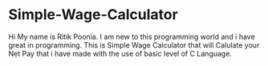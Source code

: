 # Simple-Wage-Calculator
Hi My name is Ritik Poonia. I am new to this programming world and i have great in programming.
This is Simple Wage Calculator that will Calulate your Net Pay that i have made with the use of basic level of C Language.
